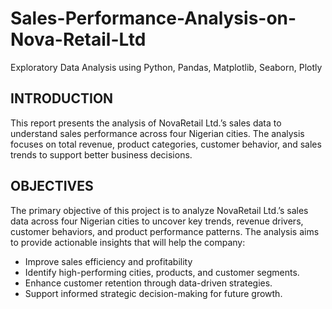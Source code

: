 # Sales-Performance-Analysis-on-Nova-Retail-Ltd
Exploratory Data Analysis using Python, Pandas, Matplotlib, Seaborn, Plotly

## INTRODUCTION
This report presents the analysis of NovaRetail Ltd.’s sales data to understand sales performance across four Nigerian cities.
 The analysis focuses on total revenue, product categories, customer behavior, and sales trends to support better business decisions.

## OBJECTIVES
The primary objective of this project is to analyze NovaRetail Ltd.’s sales data across four Nigerian cities to uncover key trends, revenue drivers, customer behaviors, and product performance patterns. The analysis aims to provide actionable insights that will help the company:

*   Improve sales efficiency and profitability
*   Identify high-performing cities, products, and customer segments.
*   Enhance customer retention through data-driven strategies.
*   Support informed strategic decision-making for future growth.
	
